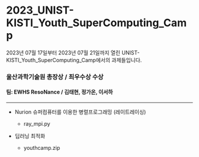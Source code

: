 # 2023_UNIST-KISTI_Youth_SuperComputing_Camp

2023년 07월 17일부터 2023년 07월 21일까지 열린 UNIST-KISTI_Youth_SuperComputing_Camp에서의 과제들입니다.

### 울산과학기술원 총장상 / 최우수상 수상

#### 팀: EWHS ResoNance / 김태현, 정가온, 이서하

***

+ Nurion 슈퍼컴퓨터를 이용한 병렬프로그래밍 (레이트레이싱)
   * ray_mpi.py
   
+ 딥러닝 최적화
   * youthcamp.zip
